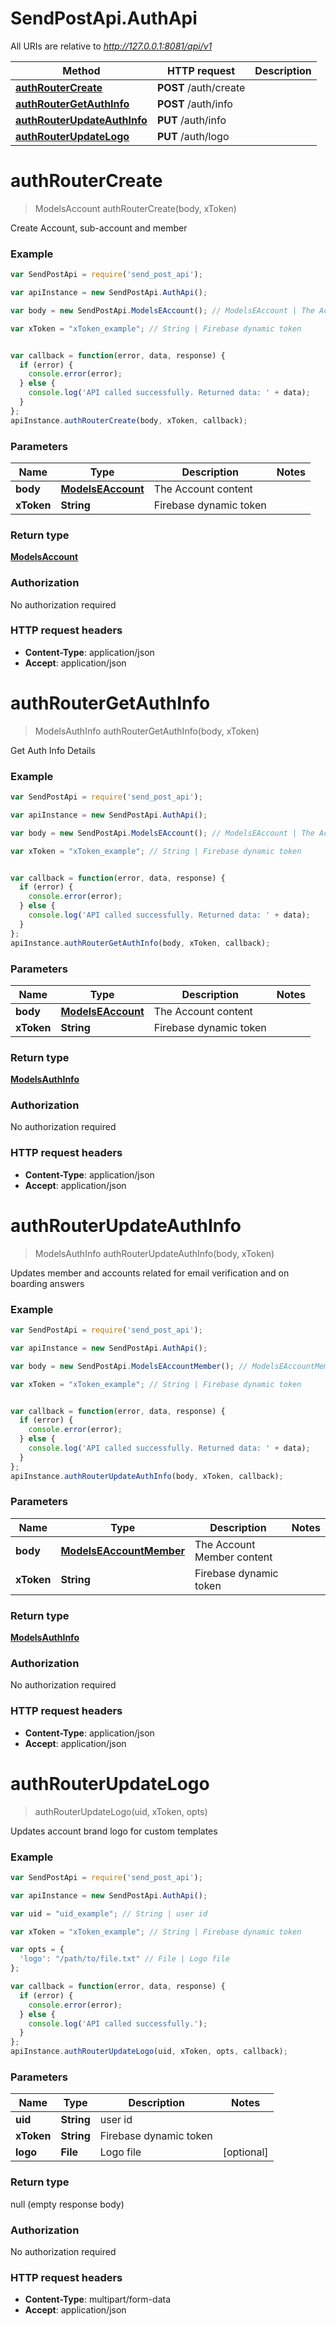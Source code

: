 # SendPostApi.AuthApi

All URIs are relative to *http://127.0.0.1:8081/api/v1*

Method | HTTP request | Description
------------- | ------------- | -------------
[**authRouterCreate**](AuthApi.md#authRouterCreate) | **POST** /auth/create | 
[**authRouterGetAuthInfo**](AuthApi.md#authRouterGetAuthInfo) | **POST** /auth/info | 
[**authRouterUpdateAuthInfo**](AuthApi.md#authRouterUpdateAuthInfo) | **PUT** /auth/info | 
[**authRouterUpdateLogo**](AuthApi.md#authRouterUpdateLogo) | **PUT** /auth/logo | 


<a name="authRouterCreate"></a>
# **authRouterCreate**
> ModelsAccount authRouterCreate(body, xToken)



Create Account, sub-account and member <br>

### Example
```javascript
var SendPostApi = require('send_post_api');

var apiInstance = new SendPostApi.AuthApi();

var body = new SendPostApi.ModelsEAccount(); // ModelsEAccount | The Account content

var xToken = "xToken_example"; // String | Firebase dynamic token


var callback = function(error, data, response) {
  if (error) {
    console.error(error);
  } else {
    console.log('API called successfully. Returned data: ' + data);
  }
};
apiInstance.authRouterCreate(body, xToken, callback);
```

### Parameters

Name | Type | Description  | Notes
------------- | ------------- | ------------- | -------------
 **body** | [**ModelsEAccount**](ModelsEAccount.md)| The Account content | 
 **xToken** | **String**| Firebase dynamic token | 

### Return type

[**ModelsAccount**](ModelsAccount.md)

### Authorization

No authorization required

### HTTP request headers

 - **Content-Type**: application/json
 - **Accept**: application/json

<a name="authRouterGetAuthInfo"></a>
# **authRouterGetAuthInfo**
> ModelsAuthInfo authRouterGetAuthInfo(body, xToken)



Get Auth Info Details <br>

### Example
```javascript
var SendPostApi = require('send_post_api');

var apiInstance = new SendPostApi.AuthApi();

var body = new SendPostApi.ModelsEAccount(); // ModelsEAccount | The Account content

var xToken = "xToken_example"; // String | Firebase dynamic token


var callback = function(error, data, response) {
  if (error) {
    console.error(error);
  } else {
    console.log('API called successfully. Returned data: ' + data);
  }
};
apiInstance.authRouterGetAuthInfo(body, xToken, callback);
```

### Parameters

Name | Type | Description  | Notes
------------- | ------------- | ------------- | -------------
 **body** | [**ModelsEAccount**](ModelsEAccount.md)| The Account content | 
 **xToken** | **String**| Firebase dynamic token | 

### Return type

[**ModelsAuthInfo**](ModelsAuthInfo.md)

### Authorization

No authorization required

### HTTP request headers

 - **Content-Type**: application/json
 - **Accept**: application/json

<a name="authRouterUpdateAuthInfo"></a>
# **authRouterUpdateAuthInfo**
> ModelsAuthInfo authRouterUpdateAuthInfo(body, xToken)



Updates member and accounts related for email verification and on boarding answers <br>

### Example
```javascript
var SendPostApi = require('send_post_api');

var apiInstance = new SendPostApi.AuthApi();

var body = new SendPostApi.ModelsEAccountMember(); // ModelsEAccountMember | The Account Member content

var xToken = "xToken_example"; // String | Firebase dynamic token


var callback = function(error, data, response) {
  if (error) {
    console.error(error);
  } else {
    console.log('API called successfully. Returned data: ' + data);
  }
};
apiInstance.authRouterUpdateAuthInfo(body, xToken, callback);
```

### Parameters

Name | Type | Description  | Notes
------------- | ------------- | ------------- | -------------
 **body** | [**ModelsEAccountMember**](ModelsEAccountMember.md)| The Account Member content | 
 **xToken** | **String**| Firebase dynamic token | 

### Return type

[**ModelsAuthInfo**](ModelsAuthInfo.md)

### Authorization

No authorization required

### HTTP request headers

 - **Content-Type**: application/json
 - **Accept**: application/json

<a name="authRouterUpdateLogo"></a>
# **authRouterUpdateLogo**
> authRouterUpdateLogo(uid, xToken, opts)



Updates account brand logo for custom templates

### Example
```javascript
var SendPostApi = require('send_post_api');

var apiInstance = new SendPostApi.AuthApi();

var uid = "uid_example"; // String | user id

var xToken = "xToken_example"; // String | Firebase dynamic token

var opts = { 
  'logo': "/path/to/file.txt" // File | Logo file
};

var callback = function(error, data, response) {
  if (error) {
    console.error(error);
  } else {
    console.log('API called successfully.');
  }
};
apiInstance.authRouterUpdateLogo(uid, xToken, opts, callback);
```

### Parameters

Name | Type | Description  | Notes
------------- | ------------- | ------------- | -------------
 **uid** | **String**| user id | 
 **xToken** | **String**| Firebase dynamic token | 
 **logo** | **File**| Logo file | [optional] 

### Return type

null (empty response body)

### Authorization

No authorization required

### HTTP request headers

 - **Content-Type**: multipart/form-data
 - **Accept**: application/json

